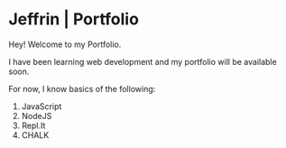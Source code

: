# Jeffrin | Portfolio

Hey! Welcome to my Portfolio.

I have been learning web development and my portfolio will be available soon.

For now, I know basics of the following:
1. JavaScript
1. NodeJS
1. Repl.It
1. CHALK